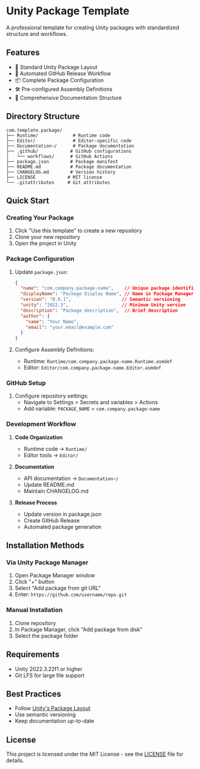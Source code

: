 # Unity Package Template

A professional template for creating Unity packages with standardized structure and workflows.

## Features

- 📁 Standard Unity Package Layout
- 🔄 Automated GitHub Release Workflow
- 📦 Complete Package Configuration
- 🛠 Pre-configured Assembly Definitions
- 📝 Comprehensive Documentation Structure

## Directory Structure

```
com.template.package/
├── Runtime/             # Runtime code
├── Editor/              # Editor-specific code
├── Documentation~/      # Package documentation
├── .github/            # GitHub configurations
│   └── workflows/      # GitHub Actions
├── package.json        # Package manifest
├── README.md           # Package documentation
├── CHANGELOG.md        # Version history
├── LICENSE            # MIT license
└── .gitattributes     # Git attributes
```

## Quick Start

### Creating Your Package

1. Click "Use this template" to create a new repository
2. Clone your new repository
3. Open the project in Unity

### Package Configuration

1. Update `package.json`:
   ```json
   {
     "name": "com.company.package-name",    // Unique package identifier
     "displayName": "Package Display Name", // Name in Package Manager
     "version": "0.0.1",                   // Semantic versioning
     "unity": "2022.3",                    // Minimum Unity version
     "description": "Package description",  // Brief description
     "author": {
       "name": "Your Name",
       "email": "your.email@example.com"
     }
   }
   ```

2. Configure Assembly Definitions:
   - Runtime: `Runtime/com.company.package-name.Runtime.asmdef`
   - Editor: `Editor/com.company.package-name.Editor.asmdef`

### GitHub Setup

1. Configure repository settings:
   - Navigate to Settings > Secrets and variables > Actions
   - Add variable: `PACKAGE_NAME` = `com.company.package-name`

### Development Workflow

1. **Code Organization**
   - Runtime code → `Runtime/`
   - Editor tools → `Editor/`

2. **Documentation**
   - API documentation → `Documentation~/`
   - Update README.md
   - Maintain CHANGELOG.md

3. **Release Process**
   - Update version in package.json
   - Create GitHub Release
   - Automated package generation

## Installation Methods

### Via Unity Package Manager

1. Open Package Manager window
2. Click "+" button
3. Select "Add package from git URL"
4. Enter: `https://github.com/username/repo.git`

### Manual Installation

1. Clone repository
2. In Package Manager, click "Add package from disk"
3. Select the package folder

## Requirements

- Unity 2022.3.22f1 or higher
- Git LFS for large file support

## Best Practices

- Follow [Unity's Package Layout](https://docs.unity3d.com/Manual/cus-layout.html)
- Use semantic versioning
- Keep documentation up-to-date

## License

This project is licensed under the MIT License - see the [LICENSE](LICENSE) file for details. 